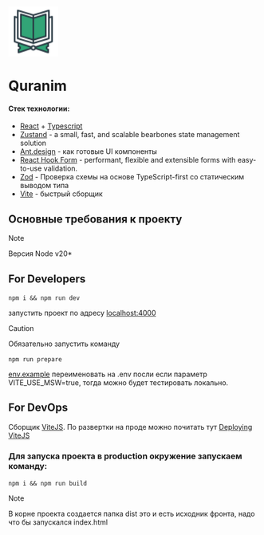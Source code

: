 <img width="100" alt="logo" src="./public/favicon.svg" />

# Quranim

#### Стек технологии:

- [React](https://react.dev/learn) + [Typescript](https://www.typescriptlang.org/docs/)
- [Zustand](https://docs.pmnd.rs/zustand/getting-started/introduction) - a small, fast, and scalable bearbones state management solution
- [Ant.design](https://ant.design/) - как готовые UI компоненты
- [React Hook Form](https://react-hook-form.com/) - performant, flexible and extensible forms with easy-to-use validation.
- [Zod](https://zod.dev/) - Проверка схемы на основе TypeScript-first со статическим выводом типа
- [Vite](https://vitejs.dev/guide/) - быстрый сборщик

## Основные требования к проекту

> [!NOTE]
> Версия Node v20\*

## For Developers

```shell
npm i && npm run dev
```

запустить проект по адресу [localhost:4000](http://localhost:4000)

> [!CAUTION]
> Обязательно запустить команду
>```shell
>npm run prepare
>```

[env.example](env.example) переименовать на .env посли если параметр VITE_USE_MSW=true,
тогда можно будет тестировать локально.

## For DevOps

Сборщик [ViteJS](https://vitejs.dev/). По развертки на проде можно почитать тут [Deploying ViteJS](https://vitejs.dev/guide/static-deploy.html#building-the-app)

### Для запуска проекта в production окружение запускаем команду:

```shell
npm i && npm run build
```

> [!NOTE]
> В корне проекта создается папка dist это и есть исходник фронта, надо что бы запускался index.html
